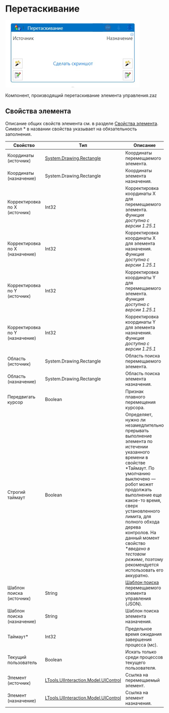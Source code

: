 # Перетаскивание


 ![](<../../../.gitbook/assets1/dragndrop.png>)

Компонент, производящий перетаскивание элемента управления.zaz

## Свойства элемента  

Описание общих свойств элемента см. в разделе [Свойства элемента](https://docs.primo-rpa.ru/primo-rpa/primo-studio/process/elements#svoistva-elementa).  
Символ * в названии свойства указывает на обязательность заполнения.

| Свойство                   | Тип                                  | Описание                                            |
| -------------------------- | ------------------------------------ | --------------------------------------------------- |
| Координаты (источник)      | [System.Drawing.Rectangle](https://learn.microsoft.com/ru-ru/dotnet/api/system.drawing.rectangle?view=netcore-3.0) | Координаты перемещаемого элемента. |
| Координаты (назначение)    | System.Drawing.Rectangle             | Координаты элемента назначения. |
| Корректировка по X (источник) | Int32                              | Корректировка координаты X для перемещаемого элемента. *Функция доступна с версии 1.25.1* |
| Корректировка по X (назначение) | Int32                           | Корректировка координаты X для элемента назначения. *Функция доступна с версии 1.25.1*|
| Корректировка по Y (источник) | Int32                              | Корректировка координаты Y для перемещаемого элемента. *Функция доступна с версии 1.25.1*|
| Корректировка по Y (назначение) | Int32                           | Корректировка координаты Y для элемента назначения. *Функция доступна с версии 1.25.1* |
| Область (источник)         | System.Drawing.Rectangle             | Область поиска перемещаемого элемента. |
| Область (назначение)       | System.Drawing.Rectangle             | Область поиска элемента назначения. |
| Передвигать курсор         | Boolean                              | Признак плавного перемещения курсора. |
| Строгий таймаут            | Boolean                              | Определяет, нужно ли незамедлительно прерывать выполнение элемента по истечении указанного времени в свойстве *Таймаут. По умолчанию выключено — робот может продолжать выполнение еще какое-то время, сверх установленного лимита, для полного обхода дерева контролов. На данный момент свойство **введено в тестовом режиме*, поэтому рекомендуется использовать его аккуратно. |
| Шаблон поиска (источник)   | String                               | [Шаблон поиска](https://docs.primo-rpa.ru/primo-rpa/primo-studio/process/searchpatterns) перемещаемого элемента управления (JSON). |
| Шаблон поиска (назначение) | String                               | Шаблон поиска элемента назначения. |
| Таймаут\*                  | Int32                                | Предельное время ожидания завершения процесса (мс). |
| Текущий пользователь       | Boolean                              | Искать только среди процессов текущего пользователя. |
| Элемент (источник)         | [LTools.UIInteraction.Model.UIControl](https://docs.primo-rpa.ru/primo-rpa/g_elements/el_basic/els_uiinteraction/tipy-dannykh/uicontrol) | Ссылка на перемещаемый элемент. |
| Элемент (назначение)       | [LTools.UIInteraction.Model.UIControl](https://docs.primo-rpa.ru/primo-rpa/g_elements/el_basic/els_uiinteraction/tipy-dannykh/uicontrol) | Ссылка на элемент назначения. |

